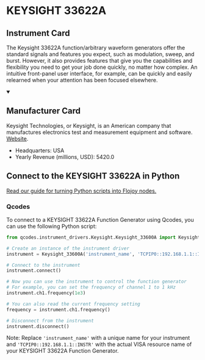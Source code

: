 
# KEYSIGHT 33622A

## Instrument Card

The Keysight 33622A function/arbitrary waveform generators offer the standard signals and features you expect, such as modulation, sweep, and burst. However, it also provides features that give you the capabilities and flexibility you need to get your job done quickly, no matter how complex. An intuitive front-panel user interface, for example, can be quickly and easily relearned when your attention has been focused elsewhere.

<details open>
<summary><h2>Manufacturer Card</h2></summary>
Keysight Technologies, or Keysight, is an American company that manufactures electronics test and measurement equipment and software. <a href=https://www.keysight.com/us/en/home.html>Website</a>.
<br>
<ul>
  <li>Headquarters: USA</li>
  <li>Yearly Revenue (millions, USD): 5420.0</li>
</ul>
</details>

## Connect to the KEYSIGHT 33622A in Python

[Read our guide for turning Python scripts into Flojoy nodes.](https://docs.flojoy.ai/custom-nodes/creating-custom-node/)


### Qcodes

To connect to a KEYSIGHT 33622A Function Generator using Qcodes, you can use the following Python script:

```python
from qcodes.instrument_drivers.Keysight.Keysight_33600A import Keysight_33600A

# Create an instance of the instrument driver
instrument = Keysight_33600A('instrument_name', 'TCPIP0::192.168.1.1::INSTR')

# Connect to the instrument
instrument.connect()

# Now you can use the instrument to control the function generator
# For example, you can set the frequency of channel 1 to 1 kHz
instrument.ch1.frequency(1e3)

# You can also read the current frequency setting
frequency = instrument.ch1.frequency()

# Disconnect from the instrument
instrument.disconnect()
```

Note: Replace `'instrument_name'` with a unique name for your instrument and `'TCPIP0::192.168.1.1::INSTR'` with the actual VISA resource name of your KEYSIGHT 33622A Function Generator.


